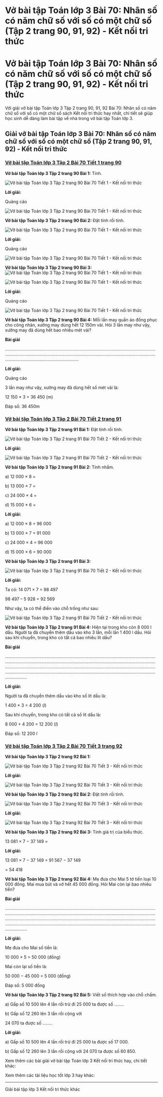 # Vở bài tập Toán lớp 3 Bài 70: Nhân số có năm chữ số với số có một chữ số (Tập 2 trang 90, 91, 92) - Kết nối tri thức

# Vở bài tập Toán lớp 3 Bài 70: Nhân số có năm chữ số với số có một chữ số (Tập 2 trang 90, 91, 92) - Kết nối tri thức

Với giải vở bài tập Toán lớp 3 Tập 2 trang 90, 91, 92 Bài 70: Nhân số có năm chữ số với số có một chữ số sách Kết nối tri thức hay nhất, chi tiết sẽ giúp học sinh dễ dàng làm bài tập về nhà trong vở bài tập Toán lớp 3.

## Giải vở bài tập Toán lớp 3 Bài 70: Nhân số có năm chữ số với số có một chữ số (Tập 2 trang 90, 91, 92) - Kết nối tri thức

### [**Vở bài tập Toán lớp 3 Tập 2 Bài 70 Tiết 1 trang 90**](https://vietjack.com/vbt-toan-3-kn/bai-70-tiet-1-trang-90-tap-2.jsp)

**Vở bài tập Toán lớp 3 Tập 2 trang 90 Bài 1:** Tính.

![Vở bài tập Toán lớp 3 Tập 2 trang 90 Bài 70 Tiết 1 - Kết nối tri thức](https://vietjack.com/vbt-toan-3-kn/images/bai-70-tiet-1-trang-90-tap-2-153729.PNG)

**Lời giải:**

Quảng cáo

![Vở bài tập Toán lớp 3 Tập 2 trang 90 Bài 70 Tiết 1 - Kết nối tri thức](https://vietjack.com/vbt-toan-3-kn/images/bai-70-tiet-1-trang-90-tap-2-153730.PNG)

**Vở bài tập Toán lớp 3 Tập 2 trang 90 Bài 2:** Đặt tính rồi tính. 

![Vở bài tập Toán lớp 3 Tập 2 trang 90 Bài 70 Tiết 1 - Kết nối tri thức](https://vietjack.com/vbt-toan-3-kn/images/bai-70-tiet-1-trang-90-tap-2.PNG)

**Lời giải:**

Quảng cáo

![Vở bài tập Toán lớp 3 Tập 2 trang 90 Bài 70 Tiết 1 - Kết nối tri thức](https://vietjack.com/vbt-toan-3-kn/images/bai-70-tiet-1-trang-90-tap-2-1.PNG)

**Vở bài tập Toán lớp 3 Tập 2 trang 90 Bài 3:** ![Vở bài tập Toán lớp 3 Tập 2 trang 90 Bài 70 Tiết 1 - Kết nối tri thức](https://vietjack.com/vbt-toan-3-kn/images/bai-70-tiet-1-trang-90-tap-2-153731.PNG)

![Vở bài tập Toán lớp 3 Tập 2 trang 90 Bài 70 Tiết 1 - Kết nối tri thức](https://vietjack.com/vbt-toan-3-kn/images/bai-70-tiet-1-trang-90-tap-2-153732.PNG)

**Lời giải:**

Quảng cáo

![Vở bài tập Toán lớp 3 Tập 2 trang 90 Bài 70 Tiết 1 - Kết nối tri thức](https://vietjack.com/vbt-toan-3-kn/images/bai-70-tiet-1-trang-90-tap-2-153733.PNG)

**Vở bài tập Toán lớp 3 Tập 2 trang 90 Bài 4:** Mỗi lần may quần áo đồng phục cho công nhân, xưởng may dùng hết 12 150m vải. Hỏi 3 lần may như vậy, xưởng may đã dùng hết bao nhiêu mét vải?

**Bài giải**

………………………………………………………………………………………………………………………………………………………………………………………………………………………………………………………………………………

**Lời giải:**

Quảng cáo

3 lần may như vậy, xưởng may đã dùng hết số mét vải là:

12 150 × 3 = 36 450 (m)

Đáp số: 36 450m

### [**Vở bài tập Toán lớp 3 Tập 2 Bài 70 Tiết 2 trang 91**](https://vietjack.com/vbt-toan-3-kn/bai-70-tiet-2-trang-91-tap-2.jsp)

**Vở bài tập Toán lớp 3 Tập 2 trang 91 Bài 1:** Đặt tính rồi tính. 

![Vở bài tập Toán lớp 3 Tập 2 trang 91 Bài 70 Tiết 2 - Kết nối tri thức](https://vietjack.com/vbt-toan-3-kn/images/bai-70-tiet-2-trang-91-tap-2.PNG)

**Lời giải:**

![Vở bài tập Toán lớp 3 Tập 2 trang 91 Bài 70 Tiết 2 - Kết nối tri thức](https://vietjack.com/vbt-toan-3-kn/images/bai-70-tiet-2-trang-91-tap-2-1.PNG)

**Vở bài tập Toán lớp 3 Tập 2 trang 91 Bài 2:** Tính nhẩm.

a) 12 000 × 8 =

b) 13 000 × 7 = 

c) 24 000 × 4 = 

d) 15 000 × 6 =

**Lời giải:**

a) 12 000 × 8 = 96 000

b) 13 000 × 7 = 91 000

c) 24 000 × 4 = 96 000

d) 15 000 × 6 = 90 000

**Vở bài tập Toán lớp 3 Tập 2 trang 91 Bài 3:**

![Vở bài tập Toán lớp 3 Tập 2 trang 91 Bài 70 Tiết 2 - Kết nối tri thức](https://vietjack.com/vbt-toan-3-kn/images/bai-70-tiet-2-trang-91-tap-2-153735.PNG)

**Lời giải:**

Ta có: 14 071 × 7 = 98 497

98 497 – 5 928 = 92 569

Như vậy, ta có thể điền vào chỗ trống như sau:

![Vở bài tập Toán lớp 3 Tập 2 trang 91 Bài 70 Tiết 2 - Kết nối tri thức](https://vietjack.com/vbt-toan-3-kn/images/bai-70-tiet-2-trang-91-tap-2-153736.PNG)

**Vở bài tập Toán lớp 3 Tập 2 trang 91 Bài 4:** Hiện tại trong kho còn 8 000 l dầu. Người ta đã chuyển thêm dầu vào kho 3 lần, mỗi lần 1 400 l dầu. Hỏi sau khi chuyển, trong kho có tất cả bao nhiêu lít dầu?

**Bài giải**

……………………………………………………………………………………………………………………………………………………………………………………………………………………………………………………………………………………………………………………………………………………………………………………………………………………………………………………………………

**Lời giải:**

Người ta đã chuyển thêm dầu vào kho số lít dầu là:

1 400 × 3 = 4 200 (_l_)

Sau khi chuyển, trong kho có tất cả số lít dầu là:

8 000 + 4 200 = 12 200 (_l_)

Đáp số: 12 200 _l_

### [**Vở bài tập Toán lớp 3 Tập 2 Bài 70 Tiết 3 trang 92**](https://vietjack.com/vbt-toan-3-kn/bai-70-tiet-3-trang-92-tap-2.jsp)

**Vở bài tập Toán lớp 3 Tập 2 trang 92 Bài 1:**

![Vở bài tập Toán lớp 3 Tập 2 trang 92 Bài 70 Tiết 3 - Kết nối tri thức](https://vietjack.com/vbt-toan-3-kn/images/bai-70-tiet-3-trang-92-tap-2-153737.PNG)

**Lời giải:**

![Vở bài tập Toán lớp 3 Tập 2 trang 92 Bài 70 Tiết 3 - Kết nối tri thức](https://vietjack.com/vbt-toan-3-kn/images/bai-70-tiet-3-trang-92-tap-2-153738.PNG)

**Vở bài tập Toán lớp 3 Tập 2 trang 92 Bài 2:** Đặt tính rồi tính. 

![Vở bài tập Toán lớp 3 Tập 2 trang 92 Bài 70 Tiết 3 - Kết nối tri thức](https://vietjack.com/vbt-toan-3-kn/images/bai-70-tiet-3-trang-92-tap-2.PNG)

**Lời giải:**

![Vở bài tập Toán lớp 3 Tập 2 trang 92 Bài 70 Tiết 3 - Kết nối tri thức](https://vietjack.com/vbt-toan-3-kn/images/bai-70-tiet-3-trang-92-tap-2-1.PNG)

**Vở bài tập Toán lớp 3 Tập 2 trang 92 Bài 3:** Tính giá trị của biểu thức.

13 081 × 7 − 37 149 =

**Lời giải:**

13 081 × 7 − 37 149 = 91 567 − 37 149

= 54 418

**Vở bài tập Toán lớp 3 Tập 2 trang 92 Bài 4:** Mẹ đưa cho Mai 5 tờ tiền loại 10 000 đồng. Mai mua bút và vở hết 45 000 đồng. Hỏi Mai còn lại bao nhiêu tiền? 

**Bài giải**

……………………………………………………………………………………………………………………………………………………………………………………………………………………………………………………………………………………………………………………………………………………………………………………………………………………………………………………………………

**Lời giải:**

Mẹ đưa cho Mai số tiền là:

10 000 × 5 = 50 000 (đồng)

Mai còn lại số tiền là:

50 000 − 45 000 = 5 000 (đồng)

Đáp số: 5 000 đồng

**Vở bài tập Toán lớp 3 Tập 2 trang 92 Bài 5:** Viết số thích hợp vào chỗ chấm.

a) Gấp số 10 500 lên 4 lần rồi trừ đi 25 000 ta được số …….. 

b) Gấp số 12 260 lên 3 lần rồi cộng với 

24 070 ta được số ……..

**Lời giải:**

a) Gấp số 10 500 lên 4 lần rồi trừ đi 25 000 ta được số 17 000.

b) Gấp số 12 260 lên 3 lần rồi cộng với 24 070 ta được số 60 850.

Xem thêm các bài giải vở bài tập Toán lớp 3 Kết nối tri thức hay, chi tiết khác:

Xem thêm các tài liệu học tốt lớp 3 hay khác:

* * *

Giải bài tập lớp 3 Kết nối tri thức khác
